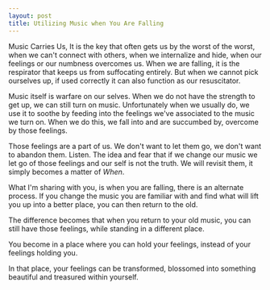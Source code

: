 ```yaml
---
layout: post  
title: Utilizing Music when You Are Falling
---
```



Music Carries Us,
It is the key that often gets us by the worst of the worst, when we can't connect
with others, when we internalize and hide, when our feelings or our numbness
overcomes us. When we are falling, it is the respirator that keeps us from
suffocating entirely. But when we cannot pick ourselves up, if used
correctly it can also function as our resuscitator.  

Music itself is warfare on our selves. When we do not have the strength to get up,
we can still turn on music. Unfortunately when we usually do, we use it to
soothe by feeding into the feelings we've associated to the music we turn on.
When we do this, we fall into and are succumbed by, overcome by those feelings.

Those feelings are a part of us. We don't want to let them go, we don't want to
abandon them. Listen. The idea and fear that if we change our music we let go of
those feelings and our self is not the truth.
We will revisit them, it simply becomes a matter of *When*.

What I'm sharing with you, is when you are falling, there is an alternate process.
If you change the music you are familiar with and find what will lift you up
into a better place, you can then return to the old.

The difference becomes that when you return to your old music,
you can still have those feelings, while standing in a different place.

You become in a place where you can hold your feelings,
instead of your feelings holding you.

In that place, your feelings can be transformed, blossomed into something
beautiful and treasured within yourself.  
